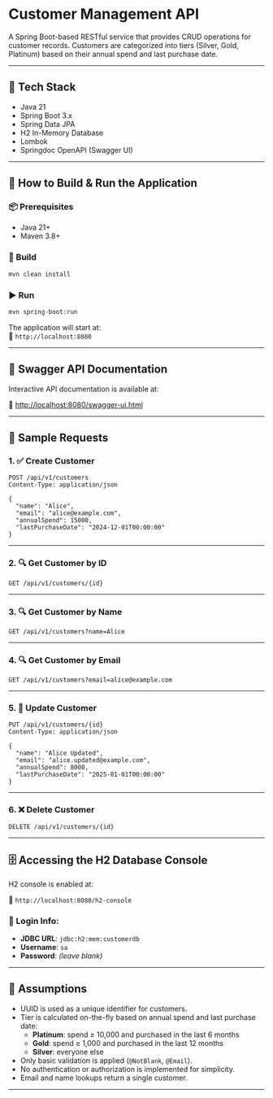 # Customer Management API

A Spring Boot-based RESTful service that provides CRUD operations for customer records. Customers are categorized into tiers (Silver, Gold, Platinum) based on their annual spend and last purchase date.

---

## 🧱 Tech Stack

- Java 21
- Spring Boot 3.x
- Spring Data JPA
- H2 In-Memory Database
- Lombok
- Springdoc OpenAPI (Swagger UI)

---

## 🚀 How to Build & Run the Application

### 📦 Prerequisites

- Java 21+
- Maven 3.8+

### 🔨 Build

```bash
mvn clean install
```

### ▶ Run

```bash
mvn spring-boot:run
```

The application will start at:  
📍 `http://localhost:8080`

---

## 📘 Swagger API Documentation

Interactive API documentation is available at:

📄 [http://localhost:8080/swagger-ui.html](http://localhost:8080/swagger-ui.html)

---

## 🔌 Sample Requests

### 1. ✅ Create Customer

```http
POST /api/v1/customers
Content-Type: application/json

{
  "name": "Alice",
  "email": "alice@example.com",
  "annualSpend": 15000,
  "lastPurchaseDate": "2024-12-01T00:00:00"
}
```

---

### 2. 🔍 Get Customer by ID

```
GET /api/v1/customers/{id}
```

---

### 3. 🔍 Get Customer by Name

```
GET /api/v1/customers?name=Alice
```

---

### 4. 🔍 Get Customer by Email

```
GET /api/v1/customers?email=alice@example.com
```

---

### 5. 🔄 Update Customer

```http
PUT /api/v1/customers/{id}
Content-Type: application/json

{
  "name": "Alice Updated",
  "email": "alice.updated@example.com",
  "annualSpend": 8000,
  "lastPurchaseDate": "2025-01-01T00:00:00"
}
```

---

### 6. ❌ Delete Customer

```
DELETE /api/v1/customers/{id}
```

---

## 🗄 Accessing the H2 Database Console

H2 console is enabled at:

🔗 `http://localhost:8080/h2-console`

### 🧾 Login Info:

- **JDBC URL**: `jdbc:h2:mem:customerdb`
- **Username**: `sa`
- **Password**: *(leave blank)*

---

## 📝 Assumptions

- UUID is used as a unique identifier for customers.
- Tier is calculated on-the-fly based on annual spend and last purchase date:
    - **Platinum**: spend ≥ 10,000 and purchased in the last 6 months
    - **Gold**: spend ≥ 1,000 and purchased in the last 12 months
    - **Silver**: everyone else
- Only basic validation is applied (`@NotBlank`, `@Email`).
- No authentication or authorization is implemented for simplicity.
- Email and name lookups return a single customer.

---